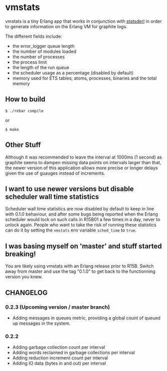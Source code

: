 # vmstats #

vmstats is a tiny Erlang app that works in conjunction with [statsderl](https://github.com/ferd/statsderl) in order to generate information on the Erlang VM for graphite logs.

The different fields include:
 - the error\_logger queue length
 - the number of modules loaded
 - the number of processes
 - the process limit
 - the length of the run queue
 - the scheduler usage as a percentage (disabled by default)
 - memory used for ETS tables, atoms, processes, binaries and the total memory

## How to build ##

 `$ ./rebar compile`

or

 `$ make`

## Other Stuff

Although it was recommended to leave the interval at 1000ms (1 second) as graphite seems to dampen missing data points on intervals larger than that, the newer version of this application allows more precise or longer delays given the use of guauges instead of increments.

## I want to use newer versions but disable scheduler wall time statistics ##

Scheduler wall time statistics are now disabled by default to keep in line with 0.1.0 behaviour, and after some bugs being reported when the Erlang scheduler would lock on such calls in R15B01 a few times in a day, never to unlock again. People who want to take the risk of running these statistics can do it by setting the `vmstats` env variable `sched_time` to `true`.

## I was basing myself on 'master' and stuff started breaking!

You are likely using vmstats with an Erlang release prior to R15B. Switch away from master and use the tag "0.1.0" to get back to the functionning version you knew.

## CHANGELOG ##

### 0.2.3 (Upcoming version / master branch) ###
- Adding messages in queues metric, providing a global count of queued up messages in the system.


### 0.2.2 ###

- Adding garbage collection count per interval
- Adding words reclaimed in garbage collections per interval
- Adding reduction increment count per interval
- Adding IO data (bytes in and out) per interval
